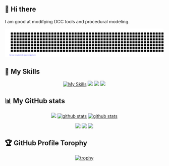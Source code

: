 ## 👋 Hi there
I am good at modifying DCC tools and procedural modeling.

<div align="center">
  
  ![gitartwork](gitartwork.svg)

</div>



## 💼 My Skills
<div align="center">
  
  [![My Skills](https://skillicons.dev/icons?i=py,qt,gcp,ps,ae,unity,unreal,discord)](https://skillicons.dev) 
  <img src="https://github.com/user-attachments/assets/27cd8c27-81de-4fa8-9d6d-ae5a7c2196c7" width="48">
  <img src="https://github.com/user-attachments/assets/4bc9a96d-e69c-4d6a-a9f2-478d814f6f73" width="48">
  <img src="https://github.com/user-attachments/assets/7323162d-a8d0-46d6-aeb5-2da2580d1d17" width="48">


</div>

## 📊 My GitHub stats
<div align="center">
  
  [![](http://github-profile-summary-cards.vercel.app/api/cards/profile-details?username=lichtvoneinzbern&theme=transparent)](https://github.com/vn7n24fzkq/github-profile-summary-cards)
  <a href="https://github.com/anuraghazra/github-readme-stats"><img alt="github stats" height="150px" src="https://github-readme-stats.vercel.app/api?username=lichtvoneinzbern&count_private=true&show_icons=true&custom_title=GitHub%20Stats&hide_border=true&hide=issues,contribs&hide_rank=True&theme=transparent" /></a>
  <a href="https://github.com/DenverCoder1/github-readme-streak-stats"><img alt="github stats" height="150px" src="https://github-readme-streak-stats.herokuapp.com/?user=lichtvoneinzbern&theme=transparent&hide_border=true" /></a>
  
  [![](http://github-profile-summary-cards.vercel.app/api/cards/repos-per-language?username=lichtvoneinzbern&theme=transparent)](https://github.com/vn7n24fzkq/github-profile-summary-cards)
    [![](https://github-readme-stats.vercel.app/api/top-langs/?username=lichtvoneinzbern&layout=compact&count_private=true&show_icons=true&theme=transparent&hide_border=true)](https://github.com/anuraghazra/github-readme-stats)
  [![](http://github-profile-summary-cards.vercel.app/api/cards/most-commit-language?username=lichtvoneinzbern&theme=transparent)](https://github.com/vn7n24fzkq/github-profile-summary-cards)


</div>

## 🏆 GitHub Profile Torophy

<div align="center">
  
  [![trophy](https://github-profile-trophy.vercel.app/?username=lichtvoneinzbern&no-frame=true&no-bg=true&theme=onedark&rank=SSS,SS,S,AAA,AA,A,B&column=3)](https://github.com/ryo-ma/github-profile-trophy)

</div>
